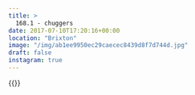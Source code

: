 ```yaml
---
title: >
  168.1 - chuggers
date: 2017-07-10T17:20:16+00:00
location: "Brixton"
image: "/img/ab1ee9950ec29caecec8439d8f7d744d.jpg"
draft: false
instagram: true
---
```


{{<photo src="/img/ab1ee9950ec29caecec8439d8f7d744d.jpg">}}

